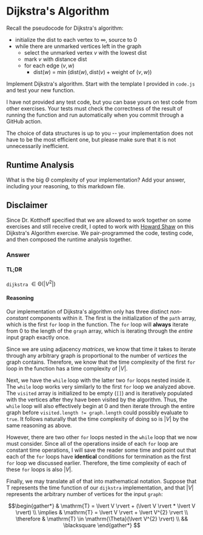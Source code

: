 # Dijkstra's Algorithm

Recall the pseudocode for Dijkstra's algorithm:
- initialize the dist to each vertex to $\infty$, source to 0
- while there are unmarked vertices left in the graph
    - select the unmarked vertex $v$ with the lowest dist
    - mark $v$ with distance dist
    - for each edge $(v,w)$
        - dist($w$) = min $\left(\textrm{dist}(w), \textrm{dist}(v) + \textrm{weight of }(v, w)\right)$

Implement Dijkstra's algorithm. Start with the template I provided in `code.js` and test your new function.

I have not provided any test code, but you can base yours on test code from other exercises. Your tests must check the correctness of the result of running the function and run automatically when you commit through a GitHub action.

The choice of data structures is up to you -- your implementation does not have to be the most efficient one, but please make sure that it is not unnecessarily
inefficient.

## Runtime Analysis

What is the big $\Theta$ complexity of your implementation? Add your answer, including your reasoning, to this markdown file.

## Disclaimer

Since Dr. Kotthoff specified that we are allowed to work together on some exercises and still receive credit, I opted to work with [Howard Shaw](https://github.com/howardthegr8one) on this Dijkstra's Algorithm exercise. We pair-programmed the code, testing code, and then composed the runtime analysis together. 

### Answer

#### TL;DR
`dijkstra` $\in \mathrm{\Theta}(\vert V^{2} \rvert)$

#### Reasoning

Our implementation of Dijkstra's algorithm only has three distinct *non-constant* components within it. The first is the initialization of the `path` array, which is the first `for` loop in the function. The `for` loop will **always** iterate from $0$ to the length of the `graph` array, which is iterating through the *entire* input graph exactly once. 

Since we are using adjacency *matrices*, we know that time it takes to iterate through any arbitrary graph is proportional to the number of *vertices* the graph contains. Therefore, we know that the time complexity of the first `for` loop in the function has a time complexity of $\vert V \rvert$.

Next, we have the `while` loop with the latter two `for` loops nested inside it. The `while` loop works very similarly to the first `for` loop we analyzed above. The `visited` array is initialized to be empty (`[]`) and is iteratively populated with the vertices after they have been visited by the algorithm. Thus, the `while` loop will also effectively begin at $0$ and then iterate through the entire graph before `visited.length != graph.length` could possibly evaluate to `true`. It follows naturally that the time complexity of doing so is $\vert V \rvert$ by the same reasoning as above.

However, there are two other `for` loops nested in the `while` loop that we now must consider. Since all of the operations inside of each `for` loop are constant time operations, I will save the reader some time and point out that each of the `for` loops have **identical** conditions for termination as the first `for` loop we discussed earlier. Therefore, the time complexity of each of these `for` loops is also $\vert V \rvert$. 

Finally, we may translate all of that into mathematical notation. Suppose that $\mathrm{T}$ represents the time function of our `dijkstra` implementation, and that $\lvert V \rvert$ represents the arbitrary number of vertices for the input `graph`:

$$\begin{gather*}
& \mathrm{T}  = \lvert V \rvert + (\lvert V \rvert *  \lvert V \rvert) \\
\implies & \mathrm{T} = \lvert V \rvert + \lvert V^{2} \rvert \\
\therefore & \mathrm{T} \in \mathrm{\Theta}(\lvert V^{2} \rvert) \\
&& \blacksquare
\end{gather*}
$$